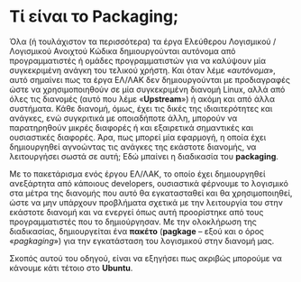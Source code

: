 # Τί είναι το Packaging;


Όλα (ή τουλάχιστον τα περισσότερα) τα έργα Ελεύθερου Λογισμικού / Λογισμικού Ανοιχτού Κώδικα δημιουργούνται αυτόνομα από προγραμματιστές ή ομάδες προγραμματιστών για να καλύψουν μία συγκεκριμένη ανάγκη του τελικού χρήστη. Και όταν λέμε «*αυτόνομα*», αυτό σημαίνει πως τα έργα ΕΛ/ΛΑΚ δεν δημιουργούνται με προδιαγραφές ώστε να χρησιμοποιηθούν σε μία συγκεκριμένη διανομή Linux, αλλά από όλες τις διανομές (αυτό που λέμε «**Upstream**») ή ακόμη και από άλλα συστήματα. Κάθε διανομή, όμως, έχει τις δικές της ιδιαιτερότητες και ανάγκες, ενώ συγκριτικά με οποιαδήποτε άλλη, μπορούν να παρατηρηθούν μικρές διαφορές ή και εξαιρετικά σημαντικές και ουσιαστικές διαφορές. Άρα, πως μπορεί μία εφαρμογή, η οποία έχει δημιουργηθεί αγνοώντας τις ανάγκες της εκάστοτε διανομής, να λειτουργήσει σωστά σε αυτή; Εδώ μπαίνει η διαδικασία του **packaging**.

Με το πακετάρισμα ενός έργου ΕΛ/ΛΑΚ, το οποίο έχει δημιουργηθεί ανεξάρτητα από κάποιους developers, ουσιαστικά φέρνουμε το λογισμικό στα μέτρα της διανομής που αυτό θα εγκατασταθεί και θα χρησιμοποιηθεί, ώστε να μην υπάρχουν προβλήματα σχετικά με την λειτουργία του στην εκάστοτε διανομή και να ενεργεί όπως αυτή προορίστηκε από τους προγραμματιστές που το δημιούργησαν. Με την ολοκλήρωση της διαδικασίας, δημιουργείται ένα **πακέτο** (**pagkage** – εξού και ο όρος «*pagkaging*») για την εγκατάσταση του λογισμικού στην διανομή μας.

Σκοπός αυτού του οδηγού, είναι να εξηγήσει πως ακριβώς μπορούμε να κάνουμε κάτι τέτοιο στο **Ubuntu**.